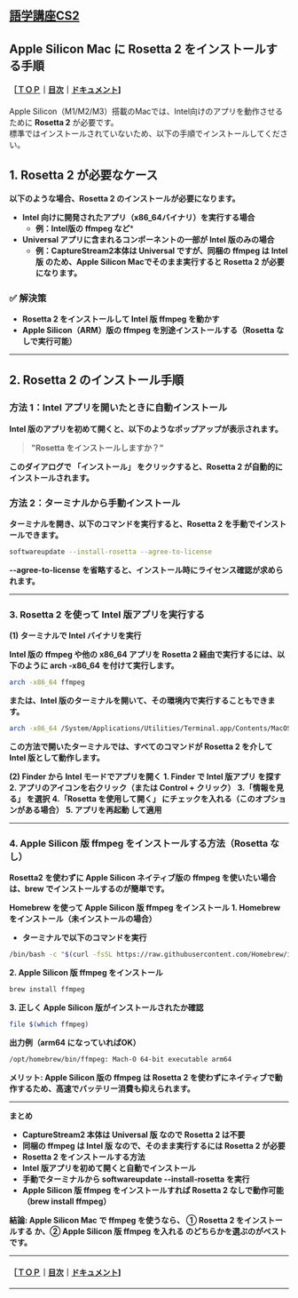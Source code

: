 ## [語学講座CS2](https://csreviser.github.io/CaptureStream2/) 
## Apple Silicon Mac に Rosetta 2 をインストールする手順
#### ［[ＴＯＰ](./)**｜**[目次](./#目次)**｜**[ドキュメント](./#ドキュメント-1)]

Apple Silicon（M1/M2/M3）搭載のMacでは、Intel向けのアプリを動作させるために **Rosetta 2** が必要です。  
標準ではインストールされていないため、以下の手順でインストールしてください。

## 1. Rosetta 2 が必要なケース

**以下のような場合、Rosetta 2 のインストールが必要になります。**

- **Intel 向けに開発されたアプリ（x86_64バイナリ）を実行する場合**  
  - **例：Intel版の ffmpeg など***
- **Universal アプリに含まれるコンポーネントの一部が Intel 版のみの場合**  
  - **例：CaptureStream2本体は Universal ですが、同梱の ffmpeg は Intel 版 のため、Apple Silicon Macでそのまま実行すると Rosetta 2 が必要になります。**

### ✅ **解決策**
- **Rosetta 2 をインストールして Intel 版 ffmpeg を動かす**
- **Apple Silicon（ARM）版の ffmpeg を別途インストールする（Rosetta なしで実行可能）**

---

## 2. Rosetta 2 のインストール手順

### **方法 1：Intel アプリを開いたときに自動インストール**
**Intel 版のアプリを初めて開くと、以下のようなポップアップが表示されます。**

> **"Rosetta をインストールしますか？"**

**このダイアログで **「インストール」** をクリックすると、Rosetta 2 が自動的にインストールされます。**

### **方法 2：ターミナルから手動インストール**
**ターミナルを開き、以下のコマンドを実行すると、Rosetta 2 を手動でインストールできます。**

```sh
softwareupdate --install-rosetta --agree-to-license
```
**--agree-to-license を省略すると、インストール時にライセンス確認が求められます。**

---

### 3. Rosetta 2 を使って Intel 版アプリを実行する

**(1) ターミナルで Intel バイナリを実行**

**Intel 版の ffmpeg や他の x86_64 アプリを Rosetta 2 経由で実行するには、以下のように arch -x86_64 を付けて実行します。**
```sh
arch -x86_64 ffmpeg
```
**または、Intel 版のターミナルを開いて、その環境内で実行することもできます。**
```sh
arch -x86_64 /System/Applications/Utilities/Terminal.app/Contents/MacOS/Terminal
```

**この方法で開いたターミナルでは、すべてのコマンドが Rosetta 2 を介して Intel 版として動作します。**

**(2) Finder から Intel モードでアプリを開く**
**1. Finder で Intel 版アプリ を探す**
**2. アプリのアイコンを右クリック（または Control + クリック）**
**3.「情報を見る」 を選択**
**4.「Rosetta を使用して開く」 にチェックを入れる（このオプションがある場合）**
**5. アプリを再起動 して適用**

---

### 4. Apple Silicon 版 ffmpeg をインストールする方法（Rosetta なし）

**Rosetta2 を使わずに Apple Silicon ネイティブ版の ffmpeg を使いたい場合は、brew でインストールするのが簡単です。**

**Homebrew を使って Apple Silicon 版 ffmpeg をインストール**
**1. Homebrew をインストール（未インストールの場合）**
* **ターミナルで以下のコマンドを実行**
```sh
/bin/bash -c "$(curl -fsSL https://raw.githubusercontent.com/Homebrew/install/HEAD/install.sh)"
```

**2. Apple Silicon 版 ffmpeg をインストール**
```sh
brew install ffmpeg
```

**3. 正しく Apple Silicon 版がインストールされたか確認**
```sh
file $(which ffmpeg)
```
**出力例（arm64 になっていればOK）**
```sh
/opt/homebrew/bin/ffmpeg: Mach-O 64-bit executable arm64
```


**メリット: Apple Silicon 版の ffmpeg は Rosetta 2 を使わずにネイティブで動作するため、高速でバッテリー消費も抑えられます。**

---

**まとめ**
* **CaptureStream2 本体は Universal 版 なので Rosetta 2 は不要**
* **同梱の ffmpeg は Intel 版 なので、そのまま実行するには Rosetta 2 が必要**
* **Rosetta 2 をインストールする方法**
* **Intel 版アプリを初めて開くと自動でインストール**
* **手動でターミナルから softwareupdate --install-rosetta を実行**
* **Apple Silicon 版 ffmpeg をインストールすれば Rosetta 2 なしで動作可能（brew install ffmpeg）**

**結論: Apple Silicon Mac で ffmpeg を使うなら、 ① Rosetta 2 をインストールする か、② Apple Silicon 版 ffmpeg を入れる のどちらかを選ぶのがベストです。**

---

#### ［[ＴＯＰ](./)**｜**[目次](./#目次)**｜**[ドキュメント](./#ドキュメント-1)]

*** 
 <link rel="shortcut icon" type="image/x-icon" href="https://avatars.githubusercontent.com/u/46049273?v=4">
 <meta name="twitter:image:src" content="https://avatars.githubusercontent.com/u/46049273?v=4">

